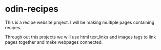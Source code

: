 # odin-recipes

This is a recipe website project. I will be making multiple pages containing recipes.

Through out this projects we will use html text,links and images tags to link pages together and make webpages connected.